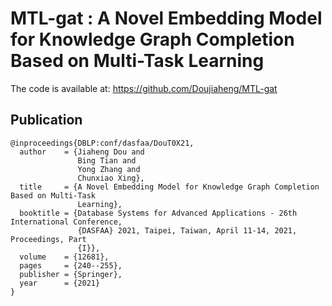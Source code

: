 # MTL-gat : A Novel Embedding Model for Knowledge Graph Completion Based on Multi-Task Learning

The code is available at: https://github.com/Doujiaheng/MTL-gat

## Publication


```
@inproceedings{DBLP:conf/dasfaa/DouT0X21,
  author    = {Jiaheng Dou and
               Bing Tian and
               Yong Zhang and
               Chunxiao Xing},
  title     = {A Novel Embedding Model for Knowledge Graph Completion Based on Multi-Task
               Learning},
  booktitle = {Database Systems for Advanced Applications - 26th International Conference,
               {DASFAA} 2021, Taipei, Taiwan, April 11-14, 2021, Proceedings, Part
               {I}},
  volume    = {12681},
  pages     = {240--255},
  publisher = {Springer},
  year      = {2021}
}
```
